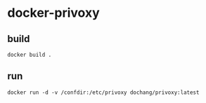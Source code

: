 docker-privoxy
==============

build
-----

    docker build .

run
---

    docker run -d -v /confdir:/etc/privoxy dochang/privoxy:latest

